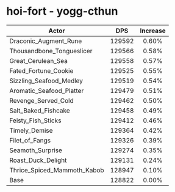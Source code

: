 # hoi-fort - yogg-cthun
| Actor | DPS | Increase |
|---|:---:|:---:|
|Draconic_Augment_Rune|129592|0.60%|
|Thousandbone_Tongueslicer|129566|0.58%|
|Great_Cerulean_Sea|129558|0.57%|
|Fated_Fortune_Cookie|129525|0.55%|
|Sizzling_Seafood_Medley|129519|0.54%|
|Aromatic_Seafood_Platter|129479|0.51%|
|Revenge_Served_Cold|129462|0.50%|
|Salt_Baked_Fishcake|129458|0.49%|
|Feisty_Fish_Sticks|129412|0.46%|
|Timely_Demise|129364|0.42%|
|Filet_of_Fangs|129326|0.39%|
|Seamoth_Surprise|129274|0.35%|
|Roast_Duck_Delight|129131|0.24%|
|Thrice_Spiced_Mammoth_Kabob|128947|0.10%|
|Base|128822|0.00%|
